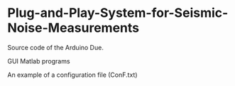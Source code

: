 # Plug-and-Play-System-for-Seismic-Noise-Measurements
Source code of the Arduino Due.

GUI Matlab programs

An example of a configuration file (ConF.txt)
